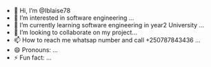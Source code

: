 - 👋 Hi, I’m @Iblaise78
- 👀 I’m interested in software engineering ...
- 🌱 I’m currently learning software engineering in year2 University ...
- 💞️ I’m looking to collaborate on my project...
- 📫 How to reach me whatsap number and call +250787843436 ...
- 😄 Pronouns: ...
- ⚡ Fun fact: ...

<!---
Iblaise78/Iblaise78 is a ✨ special ✨ repository because its `README.md` (this file) appears on your GitHub profile.
You can click the Preview link to take a look at your changes.
--->
